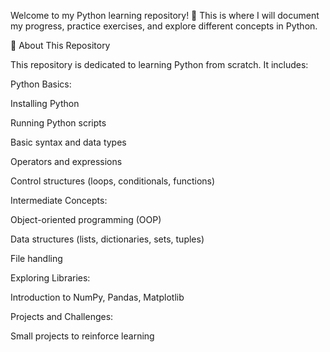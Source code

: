 Welcome to my Python learning repository! 🚀 This is where I will document my progress, practice exercises, and explore different concepts in Python.

📌 About This Repository

This repository is dedicated to learning Python from scratch. It includes:

Python Basics:

Installing Python

Running Python scripts

Basic syntax and data types

Operators and expressions

Control structures (loops, conditionals, functions)

Intermediate Concepts:

Object-oriented programming (OOP)

Data structures (lists, dictionaries, sets, tuples)

File handling

Exploring Libraries:

Introduction to NumPy, Pandas, Matplotlib

Projects and Challenges:

Small projects to reinforce learning
